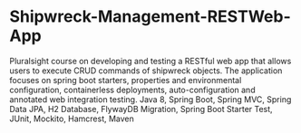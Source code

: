 # Shipwreck-Management-RESTWeb-App

Pluralsight course on developing and testing a RESTful web app that allows users to execute CRUD commands of shipwreck objects. The application focuses on spring boot starters, properties and environmental configuration, containerless deployments, auto-configuration and annotated web integration testing. 
Java 8, Spring Boot, Spring MVC, Spring Data JPA, H2 Database, FlywayDB Migration, Spring Boot Starter Test, JUnit,  Mockito, Hamcrest, Maven
